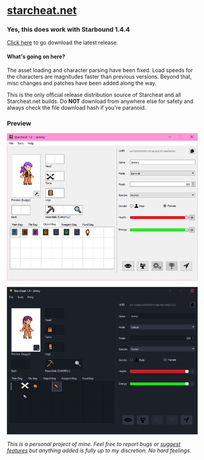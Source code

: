 # [starcheat.net](https://starcheat.net)

### Yes, this does work with Starbound 1.4.4
[Click here](https://github.com/gen3vra/starcheat-patched-bin/releases) to go download the latest release.

#### What's going on here?
The asset loading and character parsing have been fixed. Load speeds for the characters are magnitudes faster than previous versions. Beyond that, misc changes and patches have been added along the way.

This is the only official release distribution source of Starcheat and all Starcheat.net builds. Do **NOT** download from anywhere else for safety and always check the file download hash if you're paranoid.

### Preview
![Starcheat 1.4 preview image](https://github.com/gen3vra/starcheat-patched-bin/blob/main/preview1.png?raw=true "starcheat preview")

![Starcheat 1.4 custom theme preview image](https://github.com/gen3vra/starcheat-patched-bin/blob/main/previewCustomTheme.png?raw=true "starcheat custom dark theme preview")



_This is a personal project of mine. Feel free to report bugs or [suggest features](https://rose.dev/#contact) but anything added is fully up to my discretion. No hard feelings._
